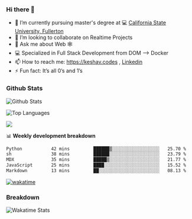 ### Hi there 👋

- 🔭 I’m currently pursuing master's degree at 💻 [California State University, Fullerton](http://www.fullerton.edu/) 
- 👯 I’m looking to collaborate on Realtime Projects
- 💬 Ask me about Web 🕸
- 💻 Specialized in Full Stack Development from DOM --> Docker
- 📫 How to reach me: https://keshav.codes , [Linkedin](https://www.linkedin.com/in/keshavlingala/)
- ⚡ Fun fact: It’s all 0’s and 1’s

### Github Stats
![Github Stats](https://github-readme-stats.vercel.app/api?username=keshavlingala&count_private=true&show_icons=true&theme=radical)

![Top Languages](https://github-readme-stats.vercel.app/api/top-langs/?username=keshavlingala&show_icons=true&theme=radical)

![](https://komarev.com/ghpvc/?username=keshavlingala)

📊 **Weekly development breakdown**

<!--START_SECTION:waka-->

```txt
Python           42 mins         ██████▒░░░░░░░░░░░░░░░░░░   25.70 %
sh               38 mins         ██████░░░░░░░░░░░░░░░░░░░   23.79 %
MDX              35 mins         █████▒░░░░░░░░░░░░░░░░░░░   21.77 %
JavaScript       25 mins         ████░░░░░░░░░░░░░░░░░░░░░   15.52 %
Markdown         13 mins         ██░░░░░░░░░░░░░░░░░░░░░░░   08.13 %
```

<!--END_SECTION:waka-->


[![wakatime](https://wakatime.com/badge/user/62bfdbc7-082c-40a7-b4bd-f9280d51aeed.svg)](https://wakatime.com/@62bfdbc7-082c-40a7-b4bd-f9280d51aeed)


### Breakdown

![Wakatime Stats](https://github-readme-stats.vercel.app/api/wakatime?username=keshavlingala)